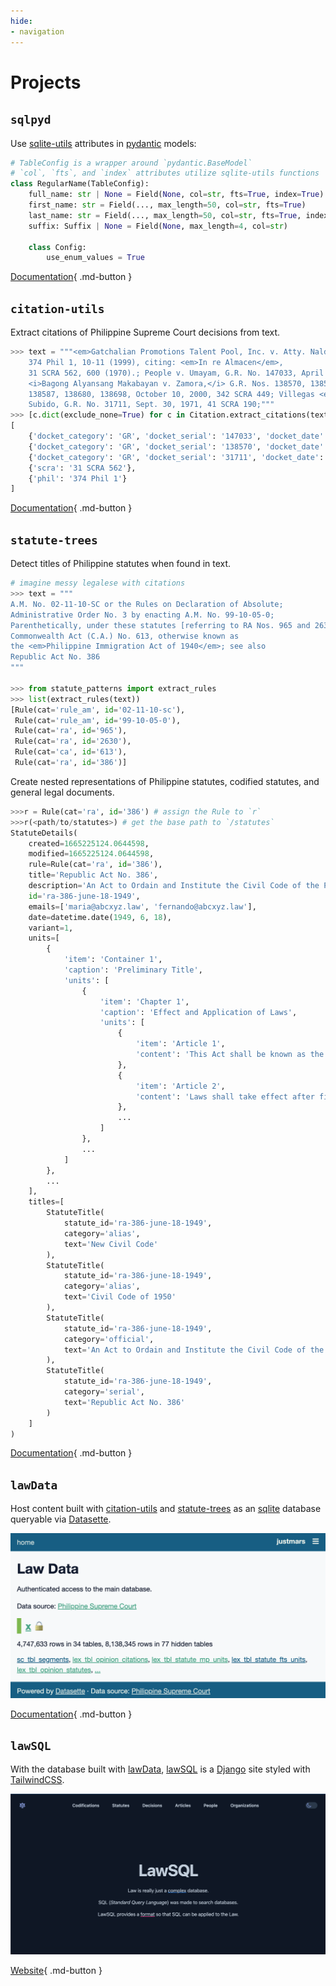 ```yaml
---
hide:
- navigation
---
```

# Projects

## `sqlpyd`

Use [sqlite-utils](https://sqlite-utils.datasette.io/) attributes in [pydantic](https://docs.pydantic.dev/) models:

```py
# TableConfig is a wrapper around `pydantic.BaseModel`
# `col`, `fts`, and `index` attributes utilize sqlite-utils functions
class RegularName(TableConfig):
    full_name: str | None = Field(None, col=str, fts=True, index=True)
    first_name: str = Field(..., max_length=50, col=str, fts=True)
    last_name: str = Field(..., max_length=50, col=str, fts=True, index=True)
    suffix: Suffix | None = Field(None, max_length=4, col=str)

    class Config:
        use_enum_values = True
```

[Documentation](https://justmars.github.io/sqlpyd){ .md-button }

## `citation-utils`

Extract citations of Philippine Supreme Court decisions from text.

```py
>>> text = """<em>Gatchalian Promotions Talent Pool, Inc. v. Atty. Naldoza</em>,
    374 Phil 1, 10-11 (1999), citing: <em>In re Almacen</em>,
    31 SCRA 562, 600 (1970).; People v. Umayam, G.R. No. 147033, April 30, 2003;
    <i>Bagong Alyansang Makabayan v. Zamora,</i> G.R. Nos. 138570, 138572,
    138587, 138680, 138698, October 10, 2000, 342 SCRA 449; Villegas <em>v.</em>
    Subido, G.R. No. 31711, Sept. 30, 1971, 41 SCRA 190;"""
>>> [c.dict(exclude_none=True) for c in Citation.extract_citations(text)]
[
    {'docket_category': 'GR', 'docket_serial': '147033', 'docket_date': datetime.date(2003, 4, 30), 'docket': 'GR 147033, Apr. 30, 2003'},
    {'docket_category': 'GR', 'docket_serial': '138570', 'docket_date': datetime.date(2000, 10, 10), 'docket': 'GR 138570, Oct. 10, 2000', 'scra': '342 SCRA 449'},
    {'docket_category': 'GR', 'docket_serial': '31711', 'docket_date': datetime.date(1971, 9, 30), 'docket': 'GR 31711, Sep. 30, 1971', 'scra': '41 SCRA 190'},
    {'scra': '31 SCRA 562'},
    {'phil': '374 Phil 1'}
]
```

[Documentation](https://justmars.github.io/citation-utils){ .md-button }

## `statute-trees`

Detect titles of Philippine statutes when found in text.

```py
# imagine messy legalese with citations
>>> text = """
A.M. No. 02-11-10-SC or the Rules on Declaration of Absolute;
Administrative Order No. 3 by enacting A.M. No. 99-10-05-0;
Parenthetically, under these statutes [referring to RA Nos. 965 and 2630]
Commonwealth Act (C.A.) No. 613, otherwise known as
the <em>Philippine Immigration Act of 1940</em>; see also
Republic Act No. 386
"""

>>> from statute_patterns import extract_rules
>>> list(extract_rules(text))
[Rule(cat='rule_am', id='02-11-10-sc'),
 Rule(cat='rule_am', id='99-10-05-0'),
 Rule(cat='ra', id='965'),
 Rule(cat='ra', id='2630'),
 Rule(cat='ca', id='613'),
 Rule(cat='ra', id='386')]
```

Create nested representations of Philippine statutes, codified statutes, and general legal documents.

```py
>>>r = Rule(cat='ra', id='386') # assign the Rule to `r`
>>>r(<path/to/statutes>) # get the base path to `/statutes`
StatuteDetails(
    created=1665225124.0644598,
    modified=1665225124.0644598,
    rule=Rule(cat='ra', id='386'),
    title='Republic Act No. 386',
    description='An Act to Ordain and Institute the Civil Code of the Philippines',
    id='ra-386-june-18-1949',
    emails=['maria@abcxyz.law', 'fernando@abcxyz.law'],
    date=datetime.date(1949, 6, 18),
    variant=1,
    units=[
        {
            'item': 'Container 1',
            'caption': 'Preliminary Title',
            'units': [
                {
                    'item': 'Chapter 1',
                    'caption': 'Effect and Application of Laws',
                    'units': [
                        {
                            'item': 'Article 1',
                            'content': 'This Act shall be known as the "Civil Code of the Philippines." (n)\n'
                        },
                        {
                            'item': 'Article 2',
                            'content': 'Laws shall take effect after fifteen days following the completion of their publication either in the Official Gazette or in a newspaper of general circulation in the Philippines, unless it is otherwise provided. (1a)\n'
                        },
                        ...
                    ]
                },
                ...
            ]
        },
        ...
    ],
    titles=[
        StatuteTitle(
            statute_id='ra-386-june-18-1949',
            category='alias',
            text='New Civil Code'
        ),
        StatuteTitle(
            statute_id='ra-386-june-18-1949',
            category='alias',
            text='Civil Code of 1950'
        ),
        StatuteTitle(
            statute_id='ra-386-june-18-1949',
            category='official',
            text='An Act to Ordain and Institute the Civil Code of the Philippines'
        ),
        StatuteTitle(
            statute_id='ra-386-june-18-1949',
            category='serial',
            text='Republic Act No. 386'
        )
    ]
)
```

[Documentation](https://justmars.github.io/statute-trees){ .md-button }

## `lawData`

Host content built with [citation-utils](https://github.com/justmars/citation-utils) and [statute-trees](https://github.com/justmars/statute-trees) as an [sqlite](https://sqlite.org) database queryable via [Datasette](https:/datasette.io).

![Screenshot of LawData homepage](img/screenshot-lawdata.png "Screenshot of Lawdata homepage")

[Documentation](https://justmars.github.io/lawdata){ .md-button }

## `lawSQL`

With the database built with [lawData](https://github.com/justmars/lawdata), [lawSQL](https://lawsql.com) is a [Django](https://djangoproject.com) site styled with [TailwindCSS](https://tailwindcss.com).

![Screenshot of LawSQL homepage](img/screenshot-lawsql.png "Screenshot of LawSQL homepage")

[Website](https://lawsql.com){ .md-button }
